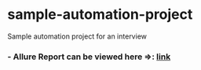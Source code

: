 # sample-automation-project
Sample automation project for an interview


### - Allure Report can be viewed here =>: [link](https://paulsh84.github.io/sample-automation-project/)
